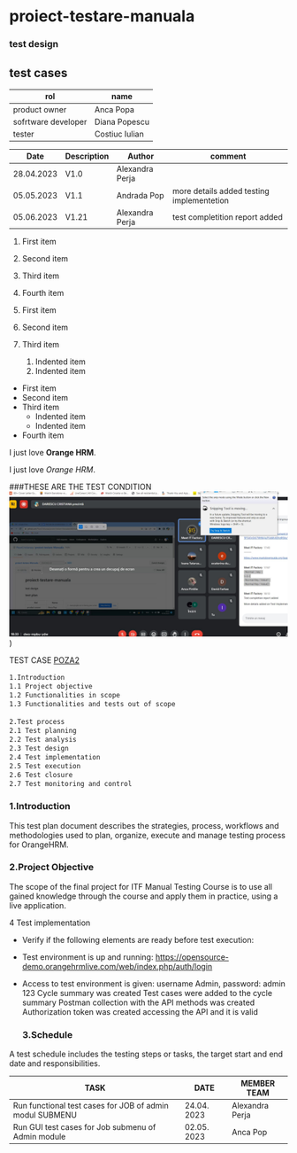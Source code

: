 # proiect-testare-manuala
### test design
<h2>test cases </h2>

| rol  | name |
|---|---|
| product owner| Anca Popa |
| sofrtware developer |Diana Popescu |
| tester |Costiuc Iulian |

| Date  |Description | Author |comment |
|---|---|---|---|
| 28.04.2023| V1.0| Alexandra Perja|  |
| 05.05.2023 |V1.1| Andrada Pop| more details  added testing implementetion |
| 05.06.2023 |V1.21| Alexandra Perja| test completition report added |

1. First item
2. Second item
3. Third item
4. Fourth item

1. First item
2. Second item
3. Third item
    1. Indented item
    2. Indented item

- First item
- Second item
- Third item
    - Indented item
    - Indented item
- Fourth item

I just love **Orange HRM**.

I just love *Orange HRM*.

###THESE ARE THE TEST CONDITION
![test CONDITION](https://github.com/iulian38/proiect-testare-manuala/blob/main/Screenshot%202023-05-05%20183356.jpg))

TEST CASE [POZA2 ](https://github.com/iulian38/proiect-testare-manuala/blob/main/Screenshot%202023-05-05%202.jpg)


    1.Introduction
    1.1 Project objective
    1.2 Functionalities in scope
    1.3 Functionalities and tests out of scope

    2.Test process
    2.1 Test planning
    2.2 Test analysis
    2.3 Test design
    2.4 Test implementation
    2.5 Test execution
    2.6 Test closure
    2.7 Test monitoring and control
    
   
   ### 1.Introduction
   This test plan document describes the strategies, process, workflows and methodologies used to plan, organize, execute and manage testing process for OrangeHRM.

   ### 2.Project Objective
   The scope of the final project for ITF Manual Testing Course is to use all gained knowledge through the course and apply them in practice, using a live application.
  
  4 Test implementation 
+ Verify if the following elements are ready before test execution:
- Test environment is up and running: https://opensource-demo.orangehrmlive.com/web/index.php/auth/login 
* Access to test environment is given: username Admin, password: admin 123
Cycle summary was created 
Test cases were added to the cycle summary 
Postman collection with the API methods was created 
Authorization token was created accessing the API and it is valid 

  ### 3.Schedule
A test schedule includes the testing steps or tasks, the target start and end date and responsibilities.


| TASK  |DATE |  MEMBER TEAM  |
|---|---|---|
|Run functional test cases for JOB of admin modul SUBMENU|24.04. 2023|Alexandra Perja|
| Run GUI test cases for Job submenu of Admin module| 02.05. 2023| Anca Pop|  








